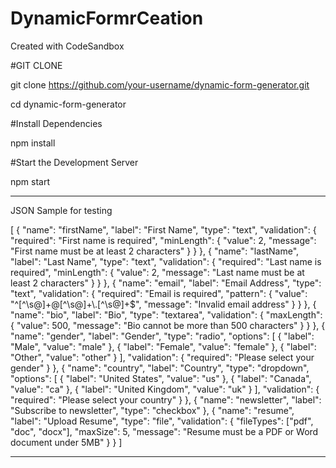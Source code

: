 # DynamicFormrCeation

Created with CodeSandbox


#GIT CLONE

git clone https://github.com/your-username/dynamic-form-generator.git

cd dynamic-form-generator

#Install Dependencies

npm install

#Start the Development Server

npm start



----------------------------------


JSON Sample for testing

[
  {
    "name": "firstName",
    "label": "First Name",
    "type": "text",
    "validation": {
      "required": "First name is required",
      "minLength": {
        "value": 2,
        "message": "First name must be at least 2 characters"
      }
    }
  },
  {
    "name": "lastName",
    "label": "Last Name",
    "type": "text",
    "validation": {
      "required": "Last name is required",
      "minLength": {
        "value": 2,
        "message": "Last name must be at least 2 characters"
      }
    }
  },
  {
    "name": "email",
    "label": "Email Address",
    "type": "text",
    "validation": {
      "required": "Email is required",
      "pattern": {
        "value": "^[^\\s@]+@[^\\s@]+\\.[^\\s@]+$",
        "message": "Invalid email address"
      }
    }
  },
  {
    "name": "bio",
    "label": "Bio",
    "type": "textarea",
    "validation": {
      "maxLength": {
        "value": 500,
        "message": "Bio cannot be more than 500 characters"
      }
    }
  },
  {
    "name": "gender",
    "label": "Gender",
    "type": "radio",
    "options": [
      { "label": "Male", "value": "male" },
      { "label": "Female", "value": "female" },
      { "label": "Other", "value": "other" }
    ],
    "validation": {
      "required": "Please select your gender"
    }
  },
  {
    "name": "country",
    "label": "Country",
    "type": "dropdown",
    "options": [
      { "label": "United States", "value": "us" },
      { "label": "Canada", "value": "ca" },
      { "label": "United Kingdom", "value": "uk" }
    ],
    "validation": {
      "required": "Please select your country"
    }
  },
  {
    "name": "newsletter",
    "label": "Subscribe to newsletter",
    "type": "checkbox"
  },
  {
    "name": "resume",
    "label": "Upload Resume",
    "type": "file",
    "validation": {
      "fileTypes": ["pdf", "doc", "docx"],
      "maxSize": 5,
      "message": "Resume must be a PDF or Word document under 5MB"
    }
  }
]

--------------------------------




